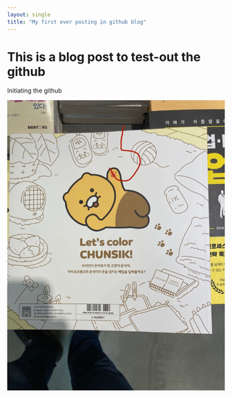 ```yaml
---
layout: single
title: "My first ever posting in github blog"
---
```


# This is a blog post to test-out the github

Initiating the github

![IMG_3590](../images/2022-10-02-first/IMG_3590.JPG)
